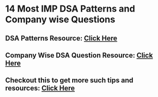 # 14 Most IMP DSA Patterns and Company wise Questions 

## DSA Patterns Resource: [Click Here](https://medium.com/@naitikp.official/master-these-14-dsa-patterns-and-crack-interviews-78568612694e)

## Company Wise DSA Question Resource: [Click Here](https://drive.google.com/drive/folders/1NlbJI1MAfb4UfL5h5AoaeO6-UlA3hF22)

## Checkout this to get more such tips and resources: [Click Here](https://www.instagram.com/naitik.code/)
